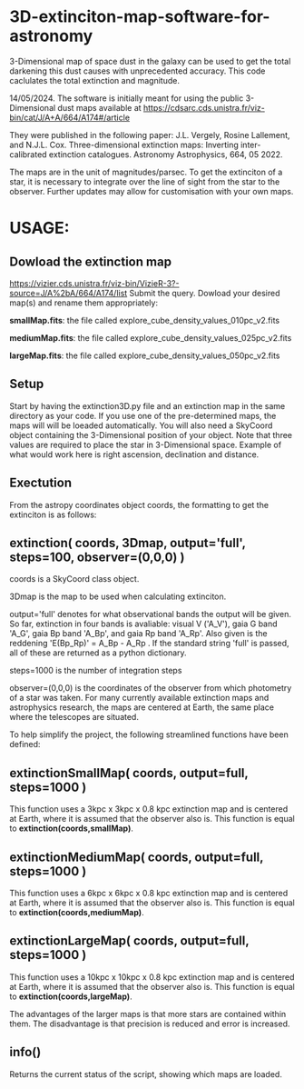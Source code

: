# 3D-extinciton-map-software-for-astronomy
3-Dimensional map of space dust in the galaxy can be used to get the total darkening this dust causes with unprecedented accuracy. This code caclulates the total extinction and magnitude.

14/05/2024.
The software is initially meant for using the public 3-Dimensional dust maps available at 
https://cdsarc.cds.unistra.fr/viz-bin/cat/J/A+A/664/A174#/article

They were published in the following paper:
J.L. Vergely, Rosine Lallement, and N.J.L. Cox. Three-dimensional extinction maps: Inverting inter-calibrated extinction
catalogues. Astronomy Astrophysics, 664, 05 2022.

The maps are in the unit of magnitudes/parsec. To get the extinciton of a star, it is necessary to integrate over the line of sight from the star to the observer. Further updates may allow for customisation with your own maps.

# USAGE:
## Dowload the extinction map
https://vizier.cds.unistra.fr/viz-bin/VizieR-3?-source=J/A%2bA/664/A174/list
Submit the query.
Dowload your desired map(s) and rename them appropriately:

**smallMap.fits**: the file called explore_cube_density_values_010pc_v2.fits

**mediumMap.fits**: the file called explore_cube_density_values_025pc_v2.fits

**largeMap.fits**: the file called explore_cube_density_values_050pc_v2.fits

## Setup
Start by having the extinction3D.py file and an extinction map in the same directory as your code. If you use one of the pre-determined maps, the maps will will be loeaded automatically. You will also need a SkyCoord object containing the 3-Dimensional position of your object. Note that three values are required to place the star in 3-Dimensional space. Example of what would work here is right ascension, declination and distance.

## Exectution
From the astropy coordinates object coords, the formatting to get the extinciton is as follows:
## extinction( coords, 3Dmap, output='full', steps=100, observer=(0,0,0) )
coords is a SkyCoord class object.

3Dmap is the map to be used when calculating extinciton.

output='full' denotes for what observational bands the output will be given. So far, extinction in four bands is avaliable: visual V ('A_V'), gaia G band 'A_G', gaia Bp band 'A_Bp', and gaia Rp band 'A_Rp'. Also given is the reddening 'E(Bp_Rp)' = A_Bp - A_Rp . If the standard string 'full' is passed, all of these are returned as a python dictionary.

steps=1000 is the number of integration steps

observer=(0,0,0) is the coordinates of the observer from which photometry of a star was taken. For many currently available extinction maps and astrophysics research, the maps are centered at Earth, the same place where the telescopes are situated.

To help simplify the project, the following streamlined functions have been defined:
## extinctionSmallMap( coords, output=full, steps=1000 )
This function uses a 3kpc x 3kpc x 0.8 kpc extinction map and is centered at Earth, where it is assumed that the observer also is. This function is equal to **extinction(coords,smallMap)**.
## extinctionMediumMap( coords, output=full, steps=1000 )
This function uses a 6kpc x 6kpc x 0.8 kpc extinction map and is centered at Earth, where it is assumed that the observer also is. This function is equal to **extinction(coords,mediumMap)**.
## extinctionLargeMap( coords, output=full, steps=1000 )
This function uses a 10kpc x 10kpc x 0.8 kpc extinction map and is centered at Earth, where it is assumed that the observer also is. This function is equal to **extinction(coords,largeMap)**.

The advantages of the larger maps is that more stars are contained within them. The disadvantage is that precision is reduced and error is increased.

## info()
Returns the current status of the script, showing which maps are loaded.
